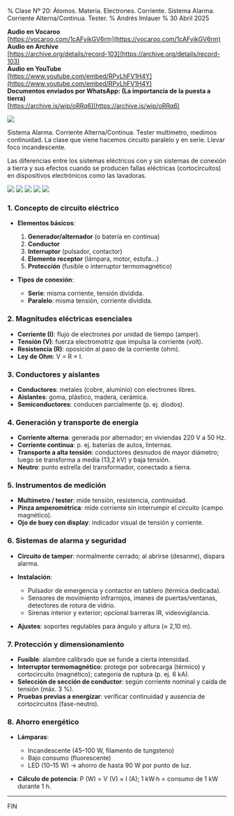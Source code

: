 % Clase Nº 20: Átomos. Materia. Electrones. Corriente. Sistema Alarma. Corriente Alterna/Continua. Tester. 
% Andrés Imlauer
% 30 Abril 2025

**Audio en Vocaroo**   
[https://vocaroo.com/1cAFyikGV6rm](https://vocaroo.com/1cAFyikGV6rm)   
**Audio en Archive**   
[https://archive.org/details/record-103](https://archive.org/details/record-103)   
**Audio en YouTube**   
[https://www.youtube.com/embed/RPvLhFV1H4Y](https://www.youtube.com/embed/RPvLhFV1H4Y)   
**Documentos enviados por WhatsApp: (La importancia de la puesta a tierra)**   
[https://archive.is/wip/oRRq6](https://archive.is/wip/oRRq6)   
   
![](https://scontent.fpss7-1.fna.fbcdn.net/v/t39.30808-6/494277040_1763111434550034_7338506165126566287_n.jpg?_nc_cat=1&ccb=1-7&_nc_sid=aa7b47&_nc_ohc=GZt0nbLtSBEQ7kNvwGpi3Ic&_nc_oc=Adl9OEWK2x2BFrSka3fyHXJZOdOxEnt2blm78wOC9MS4vw9Ozi31DFPDt2QciV44JKhNptYCe0-hUTi67GBDwiuZ&_nc_zt=23&_nc_ht=scontent.fpss7-1.fna&_nc_gid=lA7sM6TBMzYO534drQsiOg&oh=00_AfF8A1tz2NxZ5KuEmp76KiGwRFha6km4ajZGrxNulzU4Zg&oe=681847EC)

Sistema Alarma. Corriente Alterna/Continua. Tester multímetro, medimos continuidad. La clase que viene hacemos circuito paralelo y en serie. Llevar foco incandescente.

Las diferencias entre los sistemas eléctricos con y sin sistemas de conexión a tierra y sus efectos cuando se producen fallas eléctricas (cortocircuitos) en dispositivos
electrónicos como las lavadoras.


![](https://blogger.googleusercontent.com/img/b/R29vZ2xl/AVvXsEgplARuBd1uckqlx6Nrmmy7VzvhuM6wpsqJ9wc3kRe1Mb3c-qQiDou676qZhW4zASigsYp8g2lFgh1F6Oull-yNcsnG5AxuXj9KCWf9CJTG8p3JjYuLvaUIFtjbbDHbcwhCp-AB8ZA5FiCVBd8s4bxM7ABD1zLQ_WnXl9JJEUHm9IZNSL40Kd0h-ZVSjVA/s4160/IMG_20250429_192321455.jpg)
![](https://blogger.googleusercontent.com/img/b/R29vZ2xl/AVvXsEi0Ck8IxYTTiCvwSUDgia7kmQY2ep68VqBkDqkbNK52190exVUDI8QGbTgjJkt9Uer7BJ8HN3t2j8l6rmTT96n6KhvCHpNiMTKTsPOx0MhwmBtnOMdKE4mVmGF13JUCRW6EH9BRzDMgQx8-WopdOOt10G7MNaoqCesOpgOgSm3BAABH9SxIBo9eu38n7Jw/s4160/IMG_20250429_194331884.jpg)
![](https://blogger.googleusercontent.com/img/b/R29vZ2xl/AVvXsEjpVknt7TghhJd-sqGDu4AXFDohK3hz_cI-TzC-oTh3hHxi0h1N-oBSAkxqDYvXNMBsSaZwut-plw9QDEmMABkoEvkxnUlc14SZ3klHvVICjMIJVw1hHBUuPIpUQ2mkkLsjWPMP-QZ7oSCeLmJCK6hSV4VslaM3zD9GZy_6F1KBM9wdQps8OUGLpNQXtbI/s4160/IMG_20250429_194725622.jpg)
![](https://blogger.googleusercontent.com/img/b/R29vZ2xl/AVvXsEgvhmPuvfNN97ZtP8al-wVQu4-DDB0-J7isR0b75lEH8MgCjpNfTPcsonp8_U1zZeHDxh5N-7eFY2I8VqitVodqMZaRiLwIX21hKaTcKMzwVBoJ6GkUvO3t0SrZkJSe_y5Fi3ZVl5HzwiDqSNzyCU51-bup-osBf6Y_6hILUu9D_Y3ZCbtTmMGXIrgQD-k/s4160/IMG_20250429_200006777.jpg)
![](https://blogger.googleusercontent.com/img/b/R29vZ2xl/AVvXsEj1-U6q8YbxKmPXf6ZMdZ3QlwWsCjeBDxwwzbcIoHi6sFMQdIOrK7VGRAO-VQybwe5Sqstn_aUbyrsbdjWHTSMyTacPr2lGBC2goYmOTLcg1cEk52u8iYe0Zu6l1brjCtzfRYQQhD3TuTejwMCBVzYuBH0PYFsUNKi3ZZD3DmUwXh-J1CbeCD6whpg098g/s4160/IMG_20250429_201858377.jpg)

### 1. Concepto de circuito eléctrico

* **Elementos básicos**:

  1. **Generador/alternador** (o batería en continua)
  2. **Conductor**
  3. **Interruptor** (pulsador, contactor)
  4. **Elemento receptor** (lámpara, motor, estufa…)
  5. **Protección** (fusible o interruptor termomagnético)
* **Tipos de conexión**:

  * **Serie**: misma corriente, tensión dividida.
  * **Paralelo**: misma tensión, corriente dividida.

### 2. Magnitudes eléctricas esenciales

* **Corriente (I)**: flujo de electrones por unidad de tiempo (amper).
* **Tensión (V)**: fuerza electromotriz que impulsa la corriente (volt).
* **Resistencia (R)**: oposición al paso de la corriente (ohm).
* **Ley de Ohm**: V = R × I.

### 3. Conductores y aislantes

* **Conductores**: metales (cobre, aluminio) con electrones libres.
* **Aislantes**: goma, plástico, madera, cerámica.
* **Semiconductores**: conducen parcialmente (p. ej. diodos).

### 4. Generación y transporte de energía

* **Corriente alterna**: generada por alternador; en viviendas 220 V a 50 Hz.
* **Corriente continua**: p. ej. baterías de autos, linternas.
* **Transporte a alta tensión**: conductores desnudos de mayor diámetro; luego se transforma a media (13,2 kV) y baja tensión.
* **Neutro**: punto estrella del transformador, conectado a tierra.

### 5. Instrumentos de medición

* **Multímetro / tester**: mide tensión, resistencia, continuidad.
* **Pinza amperométrica**: mide corriente sin interrumpir el circuito (campo magnético).
* **Ojo de buey con display**: indicador visual de tensión y corriente.

### 6. Sistemas de alarma y seguridad

* **Circuito de tamper**: normalmente cerrado; al abrirse (desarme), dispara alarma.
* **Instalación**:

  * Pulsador de emergencia y contactor en tablero (térmica dedicada).
  * Sensores de movimiento infrarrojos, imanes de puertas/ventanas, detectores de rotura de vidrio.
  * Sirenas interior y exterior; opcional barreras IR, videovigilancia.
* **Ajustes**: soportes regulables para ángulo y altura (≈ 2,10 m).

### 7. Protección y dimensionamiento

* **Fusible**: alambre calibrado que se funde a cierta intensidad.
* **Interruptor termomagnético**: protege por sobrecarga (térmico) y cortocircuito (magnético); categoría de ruptura (p. ej. 6 kA).
* **Selección de sección de conductor**: según corriente nominal y caída de tensión (máx. 3 %).
* **Pruebas previas a energizar**: verificar continuidad y ausencia de cortocircuitos (fase-neutro).

### 8. Ahorro energético

* **Lámparas**:

  * Incandescente (45–100 W, filamento de tungsteno)
  * Bajo consumo (fluorescente)
  * LED (10–15 W) → ahorro de hasta 90 W por punto de luz.
* **Cálculo de potencia**: P (W) = V (V) × I (A); 1 kW·h = consumo de 1 kW durante 1 h.

---

FIN
